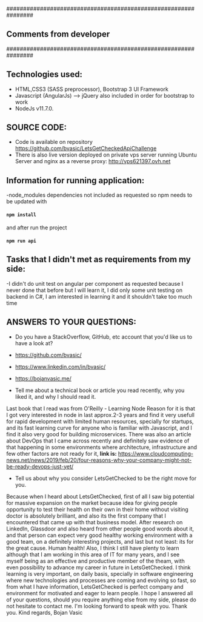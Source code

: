 ################################################################
## Comments from developer
################################################################
## Technologies used:
* HTML,CSS3 (SASS preprocessor), Bootstrap 3 UI Framework
* Javascript (AngularJs) --> jQuery also included in order for bootstrap to work
* NodeJs v11.7.0.

## SOURCE CODE:
* Code is available on repository https://github.com/bvasic/LetsGetCheckedApiChallenge
* There is also live version deployed on private vps server running Ubuntu Server and nginx as a reverse proxy: http://vps621397.ovh.net

## Information for running application:
-node_modules dependencies not included as requested so npm needs to be updated with 
#### `npm install` 
and after run the project 
#### `npm run api`
## Tasks that I didn't met as requirements from my side:
-I didn't do unit test on angular per component as requested because I never done that before but I will learn it, I did only some unit testing on backend in C#,
I am interested in learning it and it shouldn't take too much time

## ANSWERS TO YOUR QUESTIONS:
* Do you have a StackOverflow, GitHub, etc account that you'd like us to have a look at?

* https://github.com/bvasic/
* https://www.linkedin.com/in/bvasic/
* https://bojanvasic.me/

* Tell me about a technical book or article you read recently, why you liked it, and why I should read it.

Last book that I read was from O'Reilly - Learning Node
Reason for it is that I got very interested in node in last approx.2-3 years and find it very usefull for rapid development with limited human resources,
specially for startups, and its fast learning curve for anyone who is familiar with Javascript, and I find it also very good for building microservices.
There was also an article about DevOps that I came across recently and definitely saw evidence of that happening in some environments where architecture, infrastructure and few other factors are not ready for it, 
**link is:** https://www.cloudcomputing-news.net/news/2019/feb/20/four-reasons-why-your-company-might-not-be-ready-devops-just-yet/
* Tell us about why you consider LetsGetChecked to be the right move for you.

Because when I heard about LetsGetChecked, first of all I saw big potential for massive expansion on the market because idea for giving people opportunity to test their health on their own in their home without visiting doctor is absolutely brilliant, and also its the first company that I encountered that came up with that business model.
After research on LinkedIn, Glassdoor and also heard from other people good words about it, and that person can expect very good healthy working environment with a good team, on a definitely interesting projects, and last but not least: its for the great cause. Human health!
Also, I think I still have plenty to learn although that I am working in this area of IT for many years, and I see myself being as an effective and productive member of the theam, with even possibility to advance my career in future in LetsGetChecked. I think learning is very important, on daily basis, specially in software engineering where new technologies and processes are coming and evolving so fast, so from what I have information, LetsGetChecked is perfect company and environment for motivated and eager to learn people.
I hope I answered all of your questions,
should you require anything else from my side,
please do not hesitate to contact me.
I'm looking forward to speak with you.
Thank you.
Kind regards,
Bojan Vasic
## ################################################################
## ################################################################